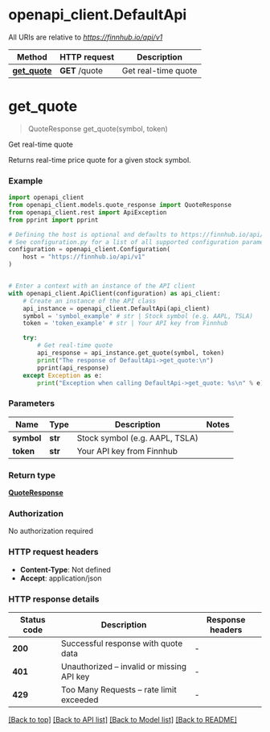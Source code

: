 # openapi_client.DefaultApi

All URIs are relative to *https://finnhub.io/api/v1*

Method | HTTP request | Description
------------- | ------------- | -------------
[**get_quote**](DefaultApi.md#get_quote) | **GET** /quote | Get real-time quote


# **get_quote**
> QuoteResponse get_quote(symbol, token)

Get real-time quote

Returns real-time price quote for a given stock symbol.

### Example


```python
import openapi_client
from openapi_client.models.quote_response import QuoteResponse
from openapi_client.rest import ApiException
from pprint import pprint

# Defining the host is optional and defaults to https://finnhub.io/api/v1
# See configuration.py for a list of all supported configuration parameters.
configuration = openapi_client.Configuration(
    host = "https://finnhub.io/api/v1"
)


# Enter a context with an instance of the API client
with openapi_client.ApiClient(configuration) as api_client:
    # Create an instance of the API class
    api_instance = openapi_client.DefaultApi(api_client)
    symbol = 'symbol_example' # str | Stock symbol (e.g. AAPL, TSLA)
    token = 'token_example' # str | Your API key from Finnhub

    try:
        # Get real-time quote
        api_response = api_instance.get_quote(symbol, token)
        print("The response of DefaultApi->get_quote:\n")
        pprint(api_response)
    except Exception as e:
        print("Exception when calling DefaultApi->get_quote: %s\n" % e)
```



### Parameters


Name | Type | Description  | Notes
------------- | ------------- | ------------- | -------------
 **symbol** | **str**| Stock symbol (e.g. AAPL, TSLA) | 
 **token** | **str**| Your API key from Finnhub | 

### Return type

[**QuoteResponse**](QuoteResponse.md)

### Authorization

No authorization required

### HTTP request headers

 - **Content-Type**: Not defined
 - **Accept**: application/json

### HTTP response details

| Status code | Description | Response headers |
|-------------|-------------|------------------|
**200** | Successful response with quote data |  -  |
**401** | Unauthorized – invalid or missing API key |  -  |
**429** | Too Many Requests – rate limit exceeded |  -  |

[[Back to top]](#) [[Back to API list]](../README.md#documentation-for-api-endpoints) [[Back to Model list]](../README.md#documentation-for-models) [[Back to README]](../README.md)

